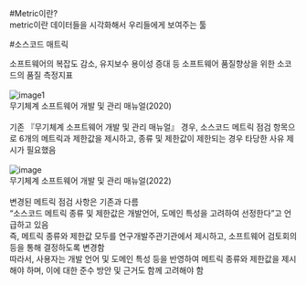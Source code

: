 #Metric이란?<br/>
metric이란 데이터들을 시각화해서 우리들에게 보여주는 툴<br/>


#소스코드 매트릭</br> 

소프트웨어의 복잡도 감소, 유지보수 용이성 증대 등 소프트웨어 품질향상을 위한 소코드의 품질 측정지표 <br/> <br/>
![image1](https://github.com/2sahee/TIL/assets/119823052/a549629e-7f79-43a3-81ae-9d5da08cc10b) <br/>
무기체계 소프트웨어 개발 및 관리 매뉴얼(2020) <br/> <br/>
기존 『무기체계 소프트웨어 개발 및 관리 매뉴얼』 경우, 소스코드 메트릭 점검 항목으로 6개의 메트릭과 제한값을 제시하고, 종류 및 제한값이 제한되는 경우 타당한 사유 제시가 필요했음<br/><br/>
![image](https://github.com/2sahee/TIL/assets/119823052/4c27f980-305a-42e9-acb0-e3567edea6a4)<br/>
무기체계 소프트웨어 개발 및 관리 매뉴얼(2022)<br/><br/>
변경된 메트릭 점검 사항은 기존과 다름<br/>
“소스코드 메트릭 종류 및 제한값은 개발언어, 도메인 특성을 고려하여 선정한다”고 언급하고 있음 <br/>
즉, 메트릭 종류와 제한값 모두를 연구개발주관기관에서 제시하고, 소프트웨어 검토회의 등을 통해 결정하도록 변경함<br/>
따라서, 사용자는 개발 언어 및 도메인 특성 등을 반영하여 메트릭 종류와 제한값을 제시해야 하며, 이에 대한 준수 방안 및 근거도 함께 고려해야 함<br/>





